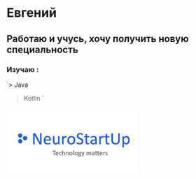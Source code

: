 # Евгений

## Работаю и учусь, хочу получить новую специальность
### Изучаю :

`> Java
> 
> Kotlin
`

![logo](img/logo.png)
